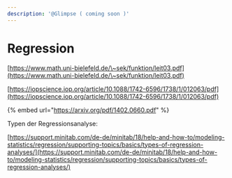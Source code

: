 ```yaml
---
description: '@Glimpse ( coming soon )'
---
```


# Regression

[https://www.math.uni-bielefeld.de/\~sek/funktion/leit03.pdf](https://www.math.uni-bielefeld.de/\~sek/funktion/leit03.pdf)

[https://iopscience.iop.org/article/10.1088/1742-6596/1738/1/012063/pdf](https://iopscience.iop.org/article/10.1088/1742-6596/1738/1/012063/pdf)

{% embed url="https://arxiv.org/pdf/1402.0660.pdf" %}

Typen der Regressionsanalyse:

[https://support.minitab.com/de-de/minitab/18/help-and-how-to/modeling-statistics/regression/supporting-topics/basics/types-of-regression-analyses/](https://support.minitab.com/de-de/minitab/18/help-and-how-to/modeling-statistics/regression/supporting-topics/basics/types-of-regression-analyses/)

